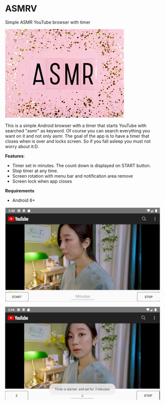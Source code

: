 # ASMRV
Simple ASMR YouTube browser with timer

![alt text](https://github.com/0x78654C/ASMRV/blob/master/data/logo.jpg?raw=true)

This is a simple Android browser with a timer that starts YouTube with searched "asmr" as keyword. Of course you can search everything you want on it and not only asmr.
The goal of the app is to have a timer that closes when is over and locks screen. So if you fall asleep you must not worry about it:D.

**Features**:
  - Timer set in minutes. The count down is displayed on START button.
  - Stop timer at any time.
  - Screen rotation with menu bar and notification area remove
  - Screen lock when app closes
  
**Requirements**
  - Android 6+
  
![alt text](https://github.com/0x78654C/ASMRV/blob/master/data/ing.bmp?raw=true)

![alt text](https://github.com/0x78654C/ASMRV/blob/master/data/msg.jpg?raw=true)
